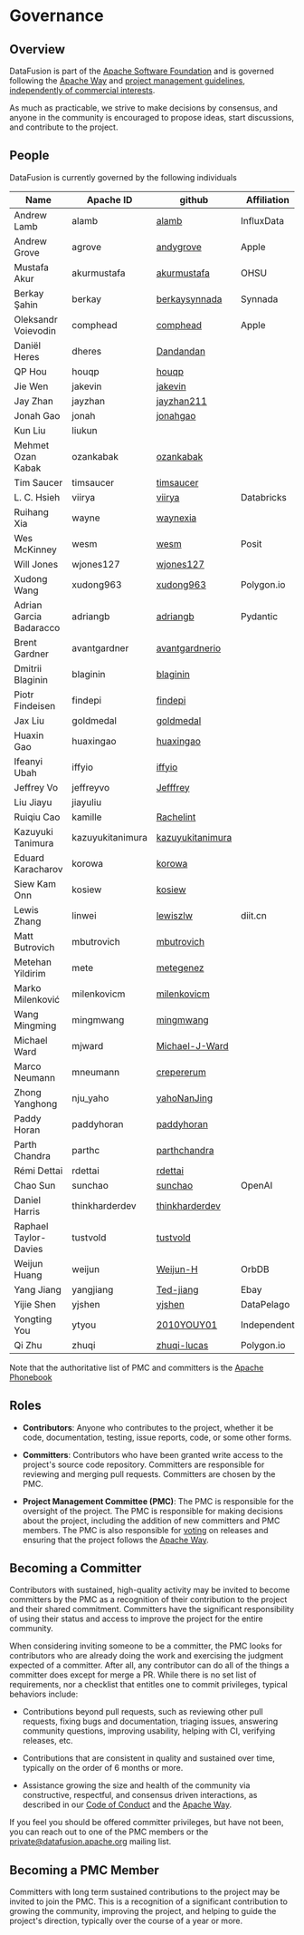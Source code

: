 <!---
  Licensed to the Apache Software Foundation (ASF) under one
  or more contributor license agreements.  See the NOTICE file
  distributed with this work for additional information
  regarding copyright ownership.  The ASF licenses this file
  to you under the Apache License, Version 2.0 (the
  "License"); you may not use this file except in compliance
  with the License.  You may obtain a copy of the License at

    http://www.apache.org/licenses/LICENSE-2.0

  Unless required by applicable law or agreed to in writing,
  software distributed under the License is distributed on an
  "AS IS" BASIS, WITHOUT WARRANTIES OR CONDITIONS OF ANY
  KIND, either express or implied.  See the License for the
  specific language governing permissions and limitations
  under the License.
-->

# Governance

## Overview

DataFusion is part of the [Apache Software Foundation] and is governed following
the [Apache Way] and [project management guidelines], [independently of
commercial interests].

[apache software foundation]: https://www.apache.org/
[apache way]: https://www.apache.org/theapacheway/
[project management guidelines]: https://www.apache.org/foundation/how-it-works.html#management
[independently of commercial interests]: https://community.apache.org/projectIndependence.html

As much as practicable, we strive to make decisions by consensus, and anyone in
the community is encouraged to propose ideas, start discussions, and contribute
to the project.

## People

DataFusion is currently governed by the following individuals

<!--

The following table can be updated by running the following script:

docs/scripts/update_committer_list.py

Notes:

* The github and Affiliation columns are not auto updated as there is no public source for this
  information. In order to provide this date, the table must be manually edited.

-->

<!-- Begin Auto-Generated Committer List -->

| Name                    | Apache ID        | github                                                  | Affiliation | Role      |
| ----------------------- | ---------------- | ------------------------------------------------------- | ----------- | --------- |
| Andrew Lamb             | alamb            | [alamb](https://github.com/alamb)                       | InfluxData  | PMC Chair |
| Andrew Grove            | agrove           | [andygrove](https://github.com/andygrove)               | Apple       | PMC       |
| Mustafa Akur            | akurmustafa      | [akurmustafa](https://github.com/akurmustafa)           | OHSU        | PMC       |
| Berkay Şahin            | berkay           | [berkaysynnada](https://github.com/berkaysynnada)       |     Synnada        | PMC       |
| Oleksandr Voievodin                 | comphead         | [comphead](https://github.com/comphead)                 |    Apple         | PMC       |
| Daniël Heres            | dheres           | [Dandandan](https://github.com/Dandandan)               |             | PMC       |
| QP Hou                  | houqp            | [houqp](https://github.com/houqp)                       |             | PMC       |
| Jie Wen                 | jakevin          | [jakevin](https://github.com/jakevin)                   |             | PMC       |
| Jay Zhan                | jayzhan          | [jayzhan211](https://github.com/jayzhan211)             |             | PMC       |
| Jonah Gao               | jonah            | [jonahgao](https://github.com/jonahgao)                 |             | PMC       |
| Kun Liu                 | liukun           |                                                         |             | PMC       |
| Mehmet Ozan Kabak       | ozankabak        | [ozankabak](https://github.com/ozankabak)               |             | PMC       |
| Tim Saucer              | timsaucer        | [timsaucer](https://github.com/timsaucer)               |             | PMC       |
| L. C. Hsieh             | viirya           | [viirya](https://github.com/viirya)                     | Databricks  | PMC       |
| Ruihang Xia             | wayne            | [waynexia](https://github.com/waynexia)                 |             | PMC       |
| Wes McKinney            | wesm             | [wesm](https://github.com/wesm)                         | Posit       | PMC       |
| Will Jones              | wjones127        | [wjones127](https://github.com/wjones127)               |             | PMC       |
| Xudong Wang             | xudong963        | [xudong963](https://github.com/xudong963)               | Polygon.io  | PMC       |
| Adrian Garcia Badaracco | adriangb         | [adriangb](https://github.com/adriangb)                 | Pydantic    | Committer |
| Brent Gardner           | avantgardner     | [avantgardnerio](https://github.com/avantgardnerio)     |             | Committer |
| Dmitrii Blaginin        | blaginin         | [blaginin](https://github.com/blaginin)                 |             | Committer |
| Piotr Findeisen         | findepi          | [findepi](https://github.com/findepi)                   |             | Committer |
| Jax Liu                 | goldmedal        | [goldmedal](https://github.com/goldmedal)               |             | Committer |
| Huaxin Gao              | huaxingao        | [huaxingao](https://github.com/huaxingao)               |             | Committer |
| Ifeanyi Ubah            | iffyio           | [iffyio](https://github.com/iffyio)                     |             | Committer |
| Jeffrey Vo              | jeffreyvo        | [Jefffrey](https://github.com/Jefffrey)                 |             | Committer |
| Liu Jiayu               | jiayuliu         |                                                         |             | Committer |
| Ruiqiu Cao              | kamille          | [Rachelint](https://github.com/Rachelint)               |             | Committer |
| Kazuyuki Tanimura       | kazuyukitanimura | [kazuyukitanimura](https://github.com/kazuyukitanimura) |             | Committer |
| Eduard Karacharov       | korowa           | [korowa](https://github.com/korowa)                     |             | Committer |
| Siew Kam Onn            | kosiew           | [kosiew](https://github.com/kosiew)                     |             | Committer |
| Lewis Zhang             | linwei           | [lewiszlw](https://github.com/lewiszlw)                 | diit.cn     | Committer |
| Matt Butrovich          | mbutrovich       | [mbutrovich](https://github.com/mbutrovich)             |             | Committer |
| Metehan Yildirim        | mete             |    [metegenez](https://github.com/metegenez)                                                      |             | Committer |
| Marko Milenković        | milenkovicm      | [milenkovicm](https://github.com/milenkovicm)           |             | Committer |
| Wang Mingming           | mingmwang        | [mingmwang](https://github.com/mingmwang)               |             | Committer |
| Michael Ward            | mjward           |     [Michael-J-Ward ](https://github.com/Michael-J-Ward )                                                    |             | Committer |
| Marco Neumann           | mneumann         | [crepererum](https://github.com/crepererum)             |             | Committer |
| Zhong Yanghong          | nju_yaho         |     [yahoNanJing](https://github.com/yahoNanJing)                                                    |             | Committer |
| Paddy Horan             | paddyhoran       | [paddyhoran](https://github.com/paddyhoran)             |             | Committer |
| Parth Chandra           | parthc           | [parthchandra](https://github.com/parthchandra)         |             | Committer |
| Rémi Dettai             | rdettai          | [rdettai](https://github.com/rdettai)                   |             | Committer |
| Chao Sun                | sunchao          | [sunchao](https://github.com/sunchao)                   |      OpenAI       | Committer |
| Daniel Harris           | thinkharderdev   | [thinkharderdev](https://github.com/thinkharderdev)     |             | Committer |
| Raphael Taylor-Davies   | tustvold         | [tustvold](https://github.com/tustvold)                 |             | Committer |
| Weijun Huang            | weijun           | [Weijun-H](https://github.com/Weijun-H)                 |OrbDB            | Committer |
| Yang Jiang              | yangjiang        | [Ted-jiang](https://github.com/Ted-jiang)               | Ebay            | Committer |
| Yijie Shen              | yjshen           | [yjshen](https://github.com/yjshen)                     |  DataPelago | Committer |
| Yongting You            | ytyou            | [2010YOUY01](https://github.com/2010YOUY01)             | Independent | Committer |
| Qi Zhu                  | zhuqi            | [zhuqi-lucas](https://github.com/zhuqi-lucas)           | Polygon.io  | Committer |

<!-- End Auto-Generated Committer List -->

Note that the authoritative list of PMC and committers is the [Apache Phonebook]

[apache phonebook]: https://projects.apache.org/committee.html?datafusion

## Roles

- **Contributors**: Anyone who contributes to the project, whether it be code,
  documentation, testing, issue reports, code, or some other forms.

- **Committers**: Contributors who have been granted write access to the  
  project's source code repository. Committers are responsible for reviewing and
  merging pull requests. Committers are chosen by the PMC.

- **Project Management Committee (PMC)**: The PMC is responsible for the
  oversight of the project. The PMC is responsible for making decisions about the
  project, including the addition of new committers and PMC members. The PMC is
  also responsible for [voting] on releases and ensuring that the project follows
  the [Apache Way].

[voting]: https://www.apache.org/foundation/voting.html

## Becoming a Committer

Contributors with sustained, high-quality activity may be invited to become
committers by the PMC as a recognition of their contribution to the project and
their shared commitment. Committers have the significant responsibility of using
their status and access to improve the project for the entire community.

When considering inviting someone to be a committer, the PMC looks for
contributors who are already doing the work and exercising the judgment expected
of a committer. After all, any contributor can do all of the things a committer
does except for merge a PR. While there is no set list of requirements, nor a
checklist that entitles one to commit privileges, typical behaviors include:

- Contributions beyond pull requests, such as reviewing other pull requests,
  fixing bugs and documentation, triaging issues, answering community questions,
  improving usability, helping with CI, verifying releases, etc.

- Contributions that are consistent in quality and sustained
  over time, typically on the order of 6 months or more.

- Assistance growing the size and health of the community via constructive,
  respectful, and consensus driven interactions, as described in our [Code of
  Conduct] and the [Apache Way].

If you feel you should be offered committer privileges, but have not been, you
can reach out to one of the PMC members or the private@datafusion.apache.org mailing
list.

[code of conduct]: https://www.apache.org/foundation/policies/conduct.html

## Becoming a PMC Member

Committers with long term sustained contributions to the project may be invited
to join the PMC. This is a recognition of a significant contribution to growing
the community, improving the project, and helping to guide the project's
direction, typically over the course of a year or more.
